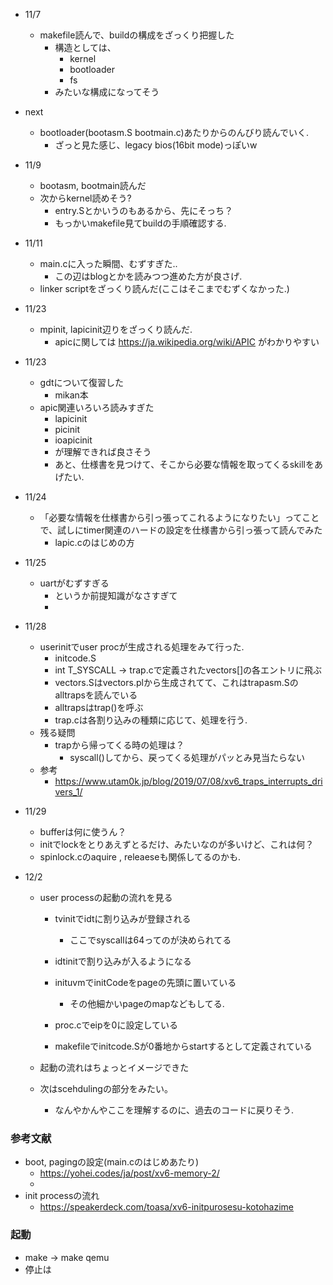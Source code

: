 * 11/7
  * makefile読んで、buildの構成をざっくり把握した
    * 構造としては、
      * kernel
      * bootloader
      * fs
    * みたいな構成になってそう
* next
  * bootloader(bootasm.S bootmain.c)あたりからのんびり読んでいく.
    * ざっと見た感じ、legacy bios(16bit mode)っぽいw

* 11/9
  * bootasm, bootmain読んだ
  * 次からkernel読めそう?
    * entry.Sとかいうのもあるから、先にそっち？
    * もっかいmakefile見てbuildの手順確認する.

* 11/11
  * main.cに入った瞬間、むずすぎた..
    * この辺はblogとかを読みつつ進めた方が良さげ.
  * linker scriptをざっくり読んだ(ここはそこまでむずくなかった.)

* 11/23
  * mpinit, lapicinit辺りをざっくり読んだ.
    * apicに関しては https://ja.wikipedia.org/wiki/APIC がわかりやすい

* 11/23
  * gdtについて復習した
    * mikan本
  * apic関連いろいろ読みすぎた
      * lapicinit
      * picinit
      * ioapicinit
    * が理解できれば良さそう
    * あと、仕様書を見つけて、そこから必要な情報を取ってくるskillをあげたい.

* 11/24
  * 「必要な情報を仕様書から引っ張ってこれるようになりたい」ってことで、試しにtimer関連のハードの設定を仕様書から引っ張って読んでみた
    * lapic.cのはじめの方

* 11/25
  * uartがむずすぎる
    * というか前提知識がなさすぎて
    * 

* 11/28
  * userinitでuser procが生成される処理をみて行った.
    * initcode.S
    * int T_SYSCALL -> trap.cで定義されたvectors[]の各エントリに飛ぶ
    * vectors.Sはvectors.plから生成されてて、これはtrapasm.Sのalltrapsを読んでいる
    * alltrapsはtrap()を呼ぶ
    * trap.cは各割り込みの種類に応じて、処理を行う.
  * 残る疑問
    * trapから帰ってくる時の処理は？
      * syscall()してから、戻ってくる処理がパッとみ見当たらない
  * 参考
    * https://www.utam0k.jp/blog/2019/07/08/xv6_traps_interrupts_drivers_1/

* 11/29
  * bufferは何に使うん？
  * initでlockをとりあえずとるだけ、みたいなのが多いけど、これは何？
  * spinlock.cのaquire , releaeseも関係してるのかも.

* 12/2
  * user processの起動の流れを見る 
    * tvinitでidtに割り込みが登録される
      * ここでsyscallは64ってのが決められてる
    * idtinitで割り込みが入るようになる

    * inituvmでinitCodeをpageの先頭に置いている
      * その他細かいpageのmapなどもしてる.
    * proc.cでeipを0に設定している
    * makefileでinitcode.Sが0番地からstartするとして定義されている

  * 起動の流れはちょっとイメージできた
  * 次はscehdulingの部分をみたい。
    * なんやかんやここを理解するのに、過去のコードに戻りそう.

### 参考文献
* boot, pagingの設定(main.cのはじめあたり)
  * https://yohei.codes/ja/post/xv6-memory-2/
  * 
* init processの流れ
  * https://speakerdeck.com/toasa/xv6-initpurosesu-kotohazime
### 起動
* make -> make qemu
* 停止は